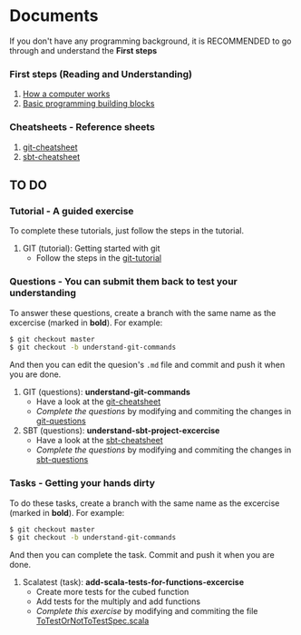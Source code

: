 # Documents

If you don't have any programming background, it is RECOMMENDED to go through and understand the **First steps**

### First steps (Reading and Understanding)

1. [How a computer works](./1-getting-started-with-programming/1-How-a-computer-works.md)
1. [Basic programming building blocks](./1-getting-started-with-programming/2-Basic-programming-building-blocks.md)

### Cheatsheets - Reference sheets

1. [git-cheatsheet](./cheatsheets/git.md)
1. [sbt-cheatsheet](./cheatsheets/sbt.md)

## TO DO

### Tutorial - A guided exercise

To complete these tutorials, just follow the steps in the tutorial.

1. GIT (tutorial): Getting started with git
   - Follow the steps in the [git-tutorial](./tutorial/git-tutorial.md)

### Questions - You can submit them back to test your understanding

To answer these questions, create a branch with the same name as the excercise (marked in **bold**). For example:

```bash
$ git checkout master
$ git checkout -b understand-git-commands
```

And then you can edit the quesion's `.md` file and commit and push it when you are done.

1. GIT (questions): **understand-git-commands**
   - Have a look at the [git-cheatsheet](./cheatsheets/git.md)
   - _Complete the questions_ by modifying and commiting the changes in [git-questions](./questions/understand-git-commands-questions.md)
1. SBT (questions): **understand-sbt-project-excercise**
   - Have a look at the [sbt-cheatsheet](./cheatsheets/sbt.md)
   - _Complete the questions_ by modifying and commiting the changes in [sbt-questions](./questions/understand-sbt-project-excercise.md)

### Tasks - Getting your hands dirty

To do these tasks, create a branch with the same name as the excercise (marked in **bold**). For example:

```bash
$ git checkout master
$ git checkout -b understand-git-commands
```

And then you can complete the task. Commit and push it when you are done.

1. Scalatest (task): **add-scala-tests-for-functions-excercise**
   - Create more tests for the cubed function
   - Add tests for the multiply and add functions
   - _Complete this exercise_ by modifying and commiting the file [ToTestOrNotToTestSpec.scala](../src/test/scala/ToTestOrNotToTestSpec.scala)

